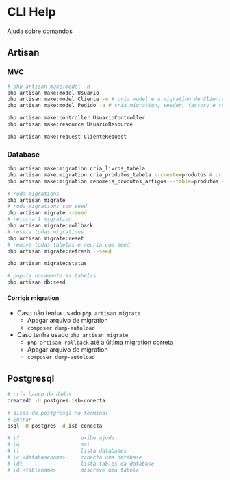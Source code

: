 # CLI Help

Ajuda sobre comandos

## Artisan

### MVC

```sh
# php artisan make:model -h
php artisan make:model Usuario
php artisan make:model Cliente -m # cria model e a migration de Cliente
php artisan make:model Pedido -a # cria migration, seeder, factory e resource controller

php artisan make:controller UsuarioController
php artisan make:resource UsuarioResource

php artisan make:request ClienteRequest
```

### Database

```sh
php artisan make:migration cria_livros_tabela
php artisan make:migration cria_produtos_tabela --create=produtos # cria tabela
php artisan make:migration renomeia_produtos_artigos --table=produtos # utiliza uma existente
```

```sh
# roda migrations
php artisan migrate
# roda migrations com seed
php artisan migrate --seed
# retorna 1 migration
php artisan migrate:rollback
# reseta todas migrations
php artisan migrate:reset
# remove todas tabelas e recria com seed
php artisan migrate:refresh --seed

php artisan migrate:status

# popula novamente as tabelas
php artisan db:seed
```

#### Corrigir migration

- Caso não tenha usado ``php artisan migrate``
    - Apagar arquivo de migration
    - ``composer dump-autoload`` <!-- ? -->
- Caso tenha usado ``php artisan migrate``
    - ``php artisan rollback`` até a última migration correta
    - Apagar arquivo de migration
    - ``composer dump-autoload`` <!-- ? -->


## Postgresql

```sh
# cria banco de dados
createdb -U postgres isb-conecta
```

```sh
# dicas do postgresql no terminal
# Entrar
psql -U postgres -d isb-conecta

# \?                    exibe ajuda
# \q                    sai
# \l                    lista databases
# \c <databasename>     conecta uma database
# \dt                   lista tables da database
# \d <tablename>        descreve uma tabela
```

